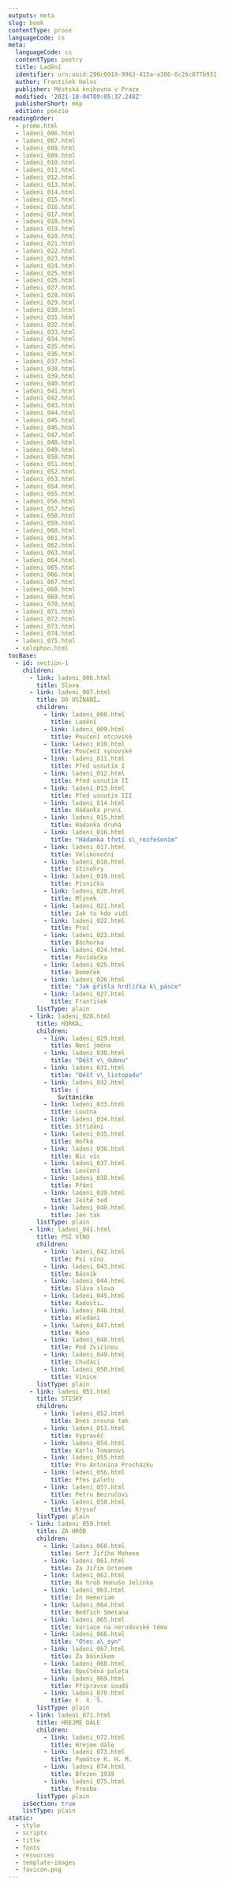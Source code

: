 ```yaml
---
outputs: meta
slug: book
contentType: prose
languageCode: cs
meta:
  languageCode: cs
  contentType: poetry
  title: Ladění
  identifier: urn:uuid:296c0919-9963-415a-a386-6c26c077b931
  author: František Halas
  publisher: Městská knihovna v Praze
  modified: '2021-10-04T09:05:37.248Z'
  publisherShort: mkp
  edition: poezie
readingOrder:
  - promo.html
  - ladeni_006.html
  - ladeni_007.html
  - ladeni_008.html
  - ladeni_009.html
  - ladeni_010.html
  - ladeni_011.html
  - ladeni_012.html
  - ladeni_013.html
  - ladeni_014.html
  - ladeni_015.html
  - ladeni_016.html
  - ladeni_017.html
  - ladeni_018.html
  - ladeni_019.html
  - ladeni_020.html
  - ladeni_021.html
  - ladeni_022.html
  - ladeni_023.html
  - ladeni_024.html
  - ladeni_025.html
  - ladeni_026.html
  - ladeni_027.html
  - ladeni_028.html
  - ladeni_029.html
  - ladeni_030.html
  - ladeni_031.html
  - ladeni_032.html
  - ladeni_033.html
  - ladeni_034.html
  - ladeni_035.html
  - ladeni_036.html
  - ladeni_037.html
  - ladeni_038.html
  - ladeni_039.html
  - ladeni_040.html
  - ladeni_041.html
  - ladeni_042.html
  - ladeni_043.html
  - ladeni_044.html
  - ladeni_045.html
  - ladeni_046.html
  - ladeni_047.html
  - ladeni_048.html
  - ladeni_049.html
  - ladeni_050.html
  - ladeni_051.html
  - ladeni_052.html
  - ladeni_053.html
  - ladeni_054.html
  - ladeni_055.html
  - ladeni_056.html
  - ladeni_057.html
  - ladeni_058.html
  - ladeni_059.html
  - ladeni_060.html
  - ladeni_061.html
  - ladeni_062.html
  - ladeni_063.html
  - ladeni_064.html
  - ladeni_065.html
  - ladeni_066.html
  - ladeni_067.html
  - ladeni_068.html
  - ladeni_069.html
  - ladeni_070.html
  - ladeni_071.html
  - ladeni_072.html
  - ladeni_073.html
  - ladeni_074.html
  - ladeni_075.html
  - colophon.html
tocBase:
  - id: section-1
    children:
      - link: ladeni_006.html
        title: Slova
      - link: ladeni_007.html
        title: DO USÍNÁNÍ…
        children:
          - link: ladeni_008.html
            title: Ladění
          - link: ladeni_009.html
            title: Poučení otcovské
          - link: ladeni_010.html
            title: Poučení synovské
          - link: ladeni_011.html
            title: Před usnutím I
          - link: ladeni_012.html
            title: Před usnutím II
          - link: ladeni_013.html
            title: Před usnutím III
          - link: ladeni_014.html
            title: Hádanka první
          - link: ladeni_015.html
            title: Hádanka druhá
          - link: ladeni_016.html
            title: "Hádanka třetí s\_rozřešením"
          - link: ladeni_017.html
            title: Velikonoční
          - link: ladeni_018.html
            title: Stínohry
          - link: ladeni_019.html
            title: Písnička
          - link: ladeni_020.html
            title: Mlýnek
          - link: ladeni_021.html
            title: Jak to kdo vidí
          - link: ladeni_022.html
            title: Proč
          - link: ladeni_023.html
            title: Báchorka
          - link: ladeni_024.html
            title: Povídačka
          - link: ladeni_025.html
            title: Domeček
          - link: ladeni_026.html
            title: "Jak přišla hrdlička k\_pásce"
          - link: ladeni_027.html
            title: František
        listType: plain
      - link: ladeni_028.html
        title: HOŘKÁ…
        children:
          - link: ladeni_029.html
            title: Není jména
          - link: ladeni_030.html
            title: "Déšť v\_dubnu"
          - link: ladeni_031.html
            title: "Déšť v\_listopadu"
          - link: ladeni_032.html
            title: |
              Svítáníčko
          - link: ladeni_033.html
            title: Loutna
          - link: ladeni_034.html
            title: Střídání
          - link: ladeni_035.html
            title: Hořká
          - link: ladeni_036.html
            title: Nic víc
          - link: ladeni_037.html
            title: Loučení
          - link: ladeni_038.html
            title: Přání
          - link: ladeni_039.html
            title: Ještě teď
          - link: ladeni_040.html
            title: Jen tak
        listType: plain
      - link: ladeni_041.html
        title: PSÍ VÍNO
        children:
          - link: ladeni_042.html
            title: Psí víno
          - link: ladeni_043.html
            title: Básník
          - link: ladeni_044.html
            title: Sláva slova
          - link: ladeni_045.html
            title: Radosti…
          - link: ladeni_046.html
            title: Hledání
          - link: ladeni_047.html
            title: Ráno
          - link: ladeni_048.html
            title: Pod Zvičinou
          - link: ladeni_049.html
            title: Chudáci
          - link: ladeni_050.html
            title: Vinice
        listType: plain
      - link: ladeni_051.html
        title: STISKY
        children:
          - link: ladeni_052.html
            title: Dnes zrovna tak
          - link: ladeni_053.html
            title: Vypravěč
          - link: ladeni_054.html
            title: Karlu Tomanovi
          - link: ladeni_055.html
            title: Pro Antonína Procházku
          - link: ladeni_056.html
            title: Přes paletu
          - link: ladeni_057.html
            title: Petru Bezručovi
          - link: ladeni_058.html
            title: Krysař
        listType: plain
      - link: ladeni_059.html
        title: ZA HROB
        children:
          - link: ladeni_060.html
            title: Smrt Jiřího Mahena
          - link: ladeni_061.html
            title: Za Jiřím Ortenem
          - link: ladeni_062.html
            title: Na hrob Hanuše Jelínka
          - link: ladeni_063.html
            title: In memoriam
          - link: ladeni_064.html
            title: Bedřich Smetana
          - link: ladeni_065.html
            title: Variace na nerudovské téma
          - link: ladeni_066.html
            title: "Otec a\_syn"
          - link: ladeni_067.html
            title: Za básníkem
          - link: ladeni_068.html
            title: Opuštěná paleta
          - link: ladeni_069.html
            title: Přípravce soudů
          - link: ladeni_070.html
            title: F. X. Š.
        listType: plain
      - link: ladeni_071.html
        title: HREJME DÁLE
        children:
          - link: ladeni_072.html
            title: Hrejme dále
          - link: ladeni_073.html
            title: Památce K. H. M.
          - link: ladeni_074.html
            title: Březen 1939
          - link: ladeni_075.html
            title: Prosba
        listType: plain
    isSection: true
    listType: plain
static:
  - style
  - scripts
  - title
  - fonts
  - resources
  - template-images
  - favicon.png
---
```


